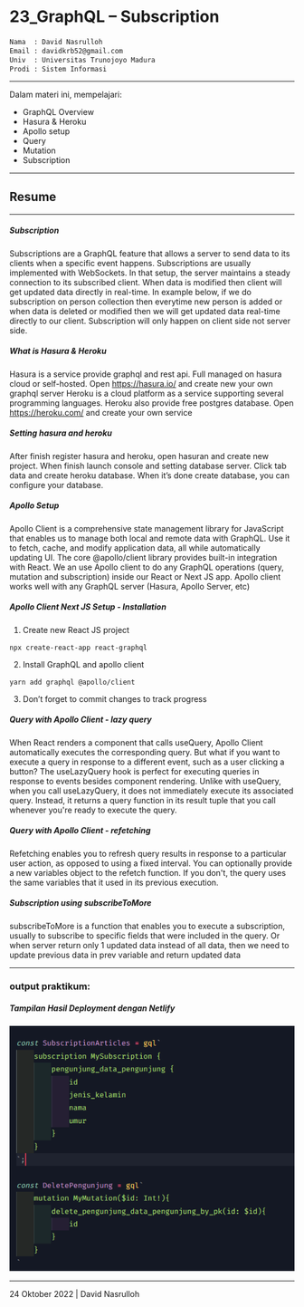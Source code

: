 # 23_GraphQL – Subscription

```
Nama  : David Nasrulloh
Email : davidkrb52@gmail.com
Univ  : Universitas Trunojoyo Madura
Prodi : Sistem Informasi
```

---

Dalam materi ini, mempelajari:

- GraphQL Overview
- Hasura & Heroku
- Apollo setup
- Query
- Mutation
- Subscription

---

## Resume

---

##### Subscription

Subscriptions are a GraphQL feature that allows a server to send data to its clients when a specific event happens. Subscriptions are usually implemented with WebSockets. In that setup, the server maintains a steady connection to its subscribed client.
When data is modified then client will get updated data directly in real-time. In example below, if we do subscription on person collection then everytime new person is added or when data is deleted or modified then we will get updated data real-time directly to our client. Subscription will only happen on client side not server side.

##### What is Hasura & Heroku

Hasura is a service provide graphql and rest api. Full managed on hasura cloud or self-hosted. Open https://hasura.io/ and create new your own graphql server
Heroku is a cloud platform as a service supporting several programming languages. Heroku also provide free postgres database. Open https://heroku.com/ and create your own service

##### Setting hasura and heroku

After finish register hasura and heroku, open hasuran and create new project. When finish launch console and setting database server. Click tab data and create heroku database. When it’s done create database, you can configure your database.

##### Apollo Setup

Apollo Client is a comprehensive state management library for JavaScript that enables us to manage both local and remote data with GraphQL. Use it to fetch, cache, and modify application data, all while automatically updating UI. The core @apollo/client library provides built-in integration with React. We an use Apollo client to do any GraphQL operations (query, mutation and subscription) inside our React or Next JS app. Apollo client works well with any GraphQL server (Hasura, Apollo Server, etc)

##### Apollo Client Next JS Setup - Installation

1. Create new React JS project

```
npx create-react-app react-graphql
```

2. Install GraphQL and apollo client

```
yarn add graphql @apollo/client
```

3. Don’t forget to commit changes to track progress

##### Query with Apollo Client - lazy query

When React renders a component that calls useQuery, Apollo Client automatically executes the corresponding query. But what if you want to execute a query in response to a different event, such as a user clicking a button?
The useLazyQuery hook is perfect for executing queries in response to events besides component rendering. Unlike with useQuery, when you call useLazyQuery, it does not immediately execute its associated query. Instead, it returns a query function in its result tuple that you call whenever you're ready to execute the query.

##### Query with Apollo Client - refetching

Refetching enables you to refresh query results in response to a particular user action, as opposed to using a fixed interval. You can optionally provide a new variables object to the refetch function. If you don't, the query uses the same variables that it used in its previous execution.

##### Subscription using subscribeToMore

subscribeToMore is a function that enables you to execute a subscription, usually to subscribe to specific fields that were included in the query. Or when server return only 1 updated data instead of all data, then we need to update previous data in prev variable and return updated data

---

### output praktikum:

##### Tampilan Hasil Deployment dengan Netlify

![file1](./screenshots/prak2.png)

---

24 Oktober 2022 | David Nasrulloh
